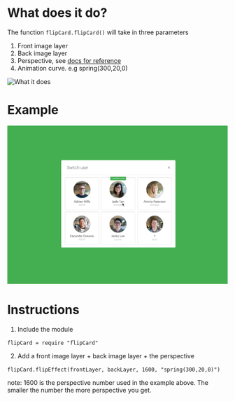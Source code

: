 # What does it do?
The function `flipCard.flipCard()` will take in three parameters

1. Front image layer
2. Back image layer
3. Perspective, see [docs for reference](http://framerjs.com/docs/#layer.perspective)
4. Animation curve. e.g spring(300,20,0)

![What it does](http://i.imgur.com/GBWvMkm.png)

# Example
[![Flip Card Example](flipCardExample.gif)](http://share.framerjs.com/5ggio6opb1iw/)

# Instructions

1. Include the module
```
flipCard = require "flipCard"
```

2. Add a front image layer + back image layer + the perspective
```
flipCard.flipEffect(frontLayer, backLayer, 1600, "spring(300,20,0)")
```

note: 1600 is the perspective number used in the example above. The smaller the number the more perspective you get.
